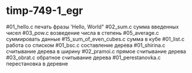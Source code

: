 # timp-749-1_egr
#01_hello.c печать фразы 'Hello, World"
#02_sum.c сумма введенных чисел
#03_pow.c возведение числа в степень
#05_average.c суммировать данные
#15_sum_of_even_cubes.c сумма в кубе
#01_list.c работа со списком
#01_bsc.c составление дерева
#01_shirina.c считывание дерева в ширину
#02_pramoi.c прямое считывание дерева
#03_obrat.c обратное считывание дерева
#01_perestanovka.c перестановка в деревне
